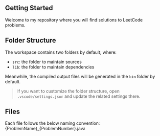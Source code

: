 ## Getting Started

Welcome to my repository where you will find solutions to LeetCode problems.

## Folder Structure

The workspace contains two folders by default, where:

- `src`: the folder to maintain sources
- `lib`: the folder to maintain dependencies

Meanwhile, the compiled output files will be generated in the `bin` folder by default.

> If you want to customize the folder structure, open `.vscode/settings.json` and update the related settings there.

## Files

Each file follows the below naming convention:
{ProblemName}_{ProblemNumber}.java
